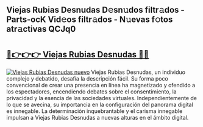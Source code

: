 ## Viejas Rubias Desnudas D𝚎sn𝚞dos filtr𝚊dos - Parts-ocK Vid𝚎os filtr𝚊dos - N𝚞evas f𝚘tos atr𝚊ctivas QCJq0

# <h2><a href="http://mb4yyr.tromn.icu/?c=Viejas+Rubias+Desnudas">🔗👉👉👉 Viejas Rubias Desnudas 🔗🔗</a></h2>

[![Viejas Rubias Desnudas nuevo](https://i.imgur.com/pEAQMta.gif)](http://mb4yyr.tromn.icu/?c=Viejas+Rubias+Desnudas)
Viejas Rubias Desnudas, un individuo complejo y debatido, desafía la descripción fácil. Su forma poco convencional de crear una presencia en línea ha magnetizado y ofendido a los espectadores, encendiendo debates sobre el consentimiento, la privacidad y la esencia de las sociedades virtuales. Independientemente de lo que se avecina, su importancia en la configuración del panorama digital es innegable. La determinación inquebrantable y el carisma innegable impulsan a Viejas Rubias Desnudas a nuevas alturas en el ámbito digital.
